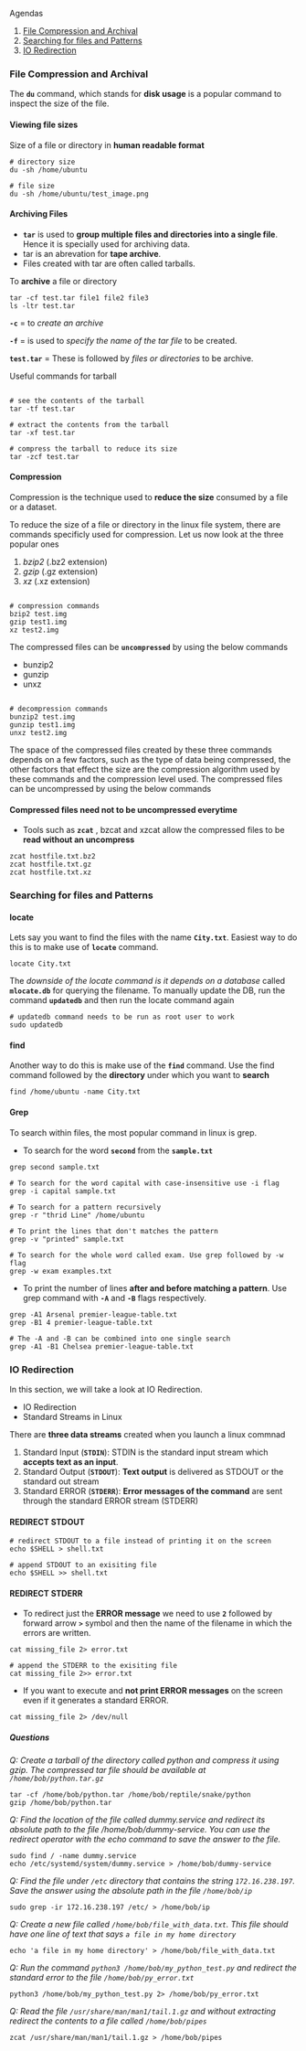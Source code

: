 Agendas

1. [File Compression and Archival](#file-compression-and-archival)
2. [Searching for files and Patterns](#searching-for-files-and-patterns)
3. [IO Redirection](#io-redirection)



### File Compression and Archival

The **`du`** command, which stands for **disk usage** is a popular command to inspect the size of the file.

#### Viewing file sizes

Size of a file or directory in **human readable format**

```shell
# directory size
du -sh /home/ubuntu

# file size
du -sh /home/ubuntu/test_image.png
```

#### Archiving Files

- **`tar`** is used to **group multiple files and directories into a single file**. Hence it is specially used for archiving data.
- tar is an abrevation for **tape archive**.
- Files created with tar are often called tarballs.


To **archive** a file or directory

```shell
tar -cf test.tar file1 file2 file3 
ls -ltr test.tar
```

**`-c`** = to _create an archive_

**`-f`** = is used to _specify the name of the tar file_ to be created. 

**`test.tar`** = These is followed by _files or directories_ to be archive.

Useful commands for tarball 

```shell

# see the contents of the tarball
tar -tf test.tar
```
```shell
# extract the contents from the tarball
tar -xf test.tar
```
```shell
# compress the tarball to reduce its size
tar -zcf test.tar
```


#### Compression

Compression is the technique used to **reduce the size** consumed by a file or a dataset.

To reduce the size of a file or directory in the linux file system, there are commands specificly used for compression.
Let us now look at the three popular ones

1. _bzip2_ (.bz2 extension)
2. _gzip_ (.gz extension)
3. _xz_ (.xz extension)

```shell

# compression commands
bzip2 test.img
gzip test1.img
xz test2.img
```

The compressed files can be **`uncompressed`** by using the below commands

- bunzip2
- gunzip
- unxz

```shell

# decompression commands
bunzip2 test.img
gunzip test1.img
unxz test2.img
```


The space of the compressed files created by these three commands depends on a few factors, such as the type of data being compressed, the other factors that effect the size are the compression algorithm used by these commands and the compression level used.
The compressed files can be uncompressed by using the below commands


#### Compressed files need not to be uncompressed everytime

- Tools such as **`zcat`** , bzcat and xzcat allow the compressed files to be **read without an uncompress**

```shell
zcat hostfile.txt.bz2
zcat hostfile.txt.gz
zcat hostfile.txt.xz
```


### Searching for files and Patterns



#### locate

Lets say you want to find the files with the name **`City.txt`**. Easiest way to do this is to make use of **`locate`** command.

```shell
locate City.txt
```

The _downside of the locate command is it depends on a database_ called **`mlocate.db`** for querying the filename. To manually update the DB, run the command **`updatedb`** and then run the locate command again

```shell
# updatedb command needs to be run as root user to work
sudo updatedb
```

#### find

Another way to do this is make use of the **`find`** command. Use the find command followed by the **directory** under which you want to **search**

```shell
find /home/ubuntu -name City.txt
```

#### Grep

To search within files, the most popular command in linux is grep.


- To search for the word **`second`** from the **`sample.txt`**

```shell
grep second sample.txt
```

```shell
# To search for the word capital with case-insensitive use -i flag
grep -i capital sample.txt

# To search for a pattern recursively
grep -r "thrid Line" /home/ubuntu

# To print the lines that don't matches the pattern
grep -v "printed" sample.txt

# To search for the whole word called exam. Use grep followed by -w flag
grep -w exam examples.txt
```



- To print the number of lines **after and before matching a pattern**. Use grep command with **`-A`** and **`-B`** flags respectively.

```shell
grep -A1 Arsenal premier-league-table.txt
grep -B1 4 premier-league-table.txt

# The -A and -B can be combined into one single search
grep -A1 -B1 Chelsea premier-league-table.txt
```



### IO Redirection

In this section, we will take a look at IO Redirection.

- IO Redirection
- Standard Streams in Linux

     

There are **three data streams** created when you launch a linux commnad

1. Standard Input (**`STDIN`**): STDIN is the standard input stream which **accepts text as an input**.
2. Standard Output (**`STDOUT`**): **Text output** is delivered as STDOUT or the standard out stream
3. Standard ERROR (**`STDERR`**): **Error messages of the command** are sent through the standard ERROR stream (STDERR)


#### REDIRECT STDOUT

```shell
# redirect STDOUT to a file instead of printing it on the screen
echo $SHELL > shell.txt

# append STDOUT to an exisiting file
echo $SHELL >> shell.txt
```

#### REDIRECT STDERR

- To redirect just the **ERROR message** we need to use **`2`** followed by forward arrow **`>`** symbol and then the name of the filename in which the errors are written.

```shell
cat missing_file 2> error.txt

# append the STDERR to the exisiting file
cat missing_file 2>> error.txt
```


- If you want to execute and **not print ERROR messages** on the screen even if it generates a standard ERROR.

```shell
cat missing_file 2> /dev/null
```

##### Questions

_Q: Create a tarball of the directory called python and compress it using gzip. The compressed tar file should be available at `/home/bob/python.tar.gz`_

```shell
tar -cf /home/bob/python.tar /home/bob/reptile/snake/python
gzip /home/bob/python.tar
```

_Q: Find the location of the file called dummy.service and redirect its absolute path to the file /home/bob/dummy-service. You can use the redirect operator with the echo command to save the answer to the file._

```shell
sudo find / -name dummy.service
echo /etc/systemd/system/dummy.service > /home/bob/dummy-service 
```


_Q: Find the file under `/etc` directory that contains the string `172.16.238.197`. Save the answer using the absolute path in the file `/home/bob/ip`_

```shell
sudo grep -ir 172.16.238.197 /etc/ > /home/bob/ip
```

_Q: Create a new file called `/home/bob/file_with_data.txt`. This file should have one line of text that says `a file in my home directory`_

```shell
echo 'a file in my home directory' > /home/bob/file_with_data.txt
```

_Q: Run the command `python3 /home/bob/my_python_test.py` and redirect the standard error to the file `/home/bob/py_error.txt`_

```shell
python3 /home/bob/my_python_test.py 2> /home/bob/py_error.txt
```

_Q: Read the file `/usr/share/man/man1/tail.1.gz` and without extracting redirect the contents to a file called `/home/bob/pipes`_

```shell
zcat /usr/share/man/man1/tail.1.gz > /home/bob/pipes
```